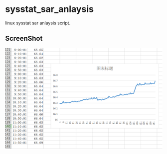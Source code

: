 # sysstat_sar_anlaysis
linux sysstat sar anlaysis script.

## ScreenShot

![ScreenShot](/ScreenShot.png)



